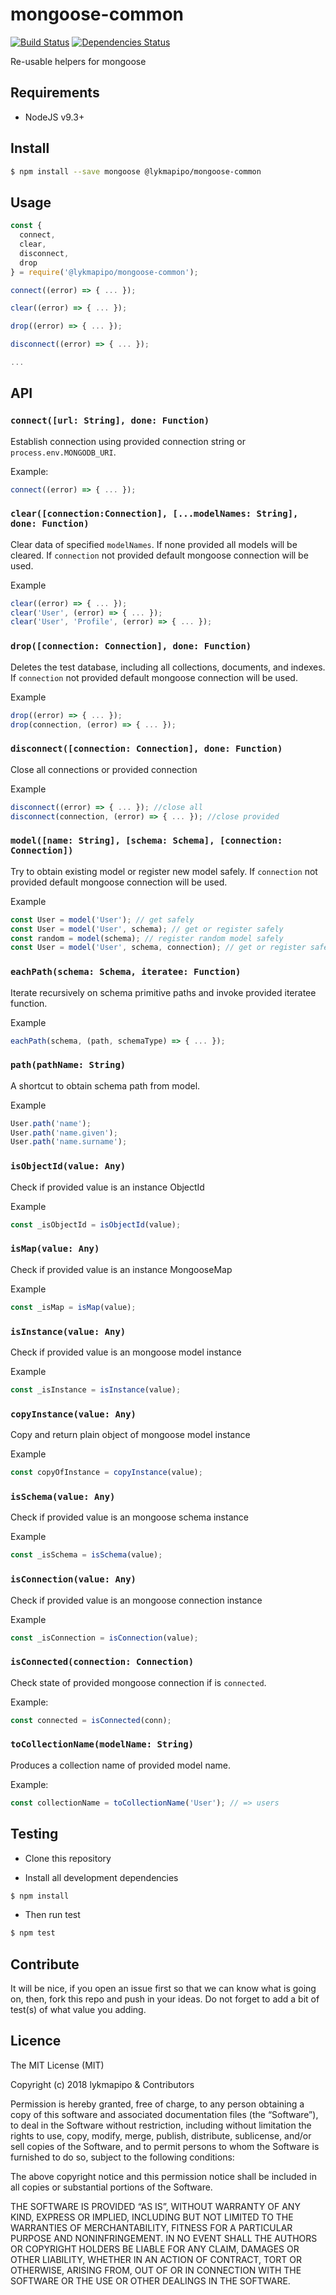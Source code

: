 # mongoose-common

[![Build Status](https://travis-ci.org/lykmapipo/mongoose-common.svg?branch=master)](https://travis-ci.org/lykmapipo/mongoose-common)
[![Dependencies Status](https://david-dm.org/lykmapipo/mongoose-common/status.svg)](https://david-dm.org/lykmapipo/mongoose-common)

Re-usable helpers for mongoose

## Requirements

- NodeJS v9.3+

## Install
```sh
$ npm install --save mongoose @lykmapipo/mongoose-common
```

## Usage

```javascript
const {
  connect,
  clear,
  disconnect,
  drop
} = require('@lykmapipo/mongoose-common');

connect((error) => { ... });

clear((error) => { ... });

drop((error) => { ... });

disconnect((error) => { ... });

...

```

## API

### `connect([url: String], done: Function)`
Establish connection using provided connection string or `process.env.MONGODB_URI`.

Example:
```js
connect((error) => { ... });
```

### `clear([connection:Connection], [...modelNames: String], done: Function)`
Clear data of specified `modelNames`. If none provided all models will be cleared. If `connection` not provided default mongoose connection will be used.

Example
```js
clear((error) => { ... });
clear('User', (error) => { ... });
clear('User', 'Profile', (error) => { ... });
```

### `drop([connection: Connection], done: Function)`
Deletes the test database, including all collections, documents, and indexes. If `connection` not provided default mongoose connection will be used.

Example
```js
drop((error) => { ... });
drop(connection, (error) => { ... });
```

### `disconnect([connection: Connection], done: Function)`
Close all connections or provided connection

Example
```js
disconnect((error) => { ... }); //close all
disconnect(connection, (error) => { ... }); //close provided
```

### `model([name: String], [schema: Schema], [connection: Connection])`
Try to obtain existing model or register new model safely. If `connection` not provided default mongoose connection will be used.

Example
```js
const User = model('User'); // get safely
const User = model('User', schema); // get or register safely
const random = model(schema); // register random model safely
const User = model('User', schema, connection); // get or register safely
```

### `eachPath(schema: Schema, iteratee: Function)`
Iterate recursively on schema primitive paths and invoke provided iteratee function.

Example
```js
eachPath(schema, (path, schemaType) => { ... });
```

### `path(pathName: String)`
A shortcut to obtain schema path from model.

Example
```js
User.path('name');
User.path('name.given');
User.path('name.surname');
```

### `isObjectId(value: Any)`
Check if provided value is an instance ObjectId

Example
```js
const _isObjectId = isObjectId(value);
```

### `isMap(value: Any)`
Check if provided value is an instance MongooseMap

Example
```js
const _isMap = isMap(value);
```

### `isInstance(value: Any)`
Check if provided value is an mongoose model instance

Example
```js
const _isInstance = isInstance(value);
```

### `copyInstance(value: Any)`
Copy and return plain object of mongoose model instance

Example
```js
const copyOfInstance = copyInstance(value);
```

### `isSchema(value: Any)`
Check if provided value is an mongoose schema instance

Example
```js
const _isSchema = isSchema(value);
```

### `isConnection(value: Any)`
Check if provided value is an mongoose connection instance

Example
```js
const _isConnection = isConnection(value);
```

### `isConnected(connection: Connection)`
Check state of provided mongoose connection if is `connected`.

Example:
```js
const connected = isConnected(conn);
```

### `toCollectionName(modelName: String)`
Produces a collection name of provided model name.

Example:
```js
const collectionName = toCollectionName('User'); // => users
```


## Testing
* Clone this repository

* Install all development dependencies
```sh
$ npm install
```
* Then run test
```sh
$ npm test
```

## Contribute
It will be nice, if you open an issue first so that we can know what is going on, then, fork this repo and push in your ideas. Do not forget to add a bit of test(s) of what value you adding.

## Licence
The MIT License (MIT)

Copyright (c) 2018 lykmapipo & Contributors

Permission is hereby granted, free of charge, to any person obtaining a copy of this software and associated documentation files (the “Software”), to deal in the Software without restriction, including without limitation the rights to use, copy, modify, merge, publish, distribute, sublicense, and/or sell copies of the Software, and to permit persons to whom the Software is furnished to do so, subject to the following conditions:

The above copyright notice and this permission notice shall be included in all copies or substantial portions of the Software.

THE SOFTWARE IS PROVIDED “AS IS”, WITHOUT WARRANTY OF ANY KIND, EXPRESS OR IMPLIED, INCLUDING BUT NOT LIMITED TO THE WARRANTIES OF MERCHANTABILITY, FITNESS FOR A PARTICULAR PURPOSE AND NONINFRINGEMENT. IN NO EVENT SHALL THE AUTHORS OR COPYRIGHT HOLDERS BE LIABLE FOR ANY CLAIM, DAMAGES OR OTHER LIABILITY, WHETHER IN AN ACTION OF CONTRACT, TORT OR OTHERWISE, ARISING FROM, OUT OF OR IN CONNECTION WITH THE SOFTWARE OR THE USE OR OTHER DEALINGS IN THE SOFTWARE. 